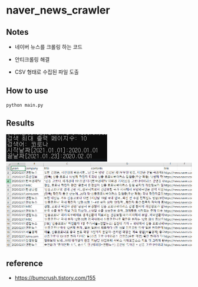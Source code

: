 # naver_news_crawler

## Notes
- 네이버 뉴스를 크롤링 하는 코드

- 안티크롤링 해결

- CSV 형태로 수집된 파일 도출
## How to use
~~~
python main.py
~~~
## Results
  ![ex_screenshot](./img/use.PNG)
  ![ex_screenshot](./img/csv.PNG)
  
## reference
- https://bumcrush.tistory.com/155
